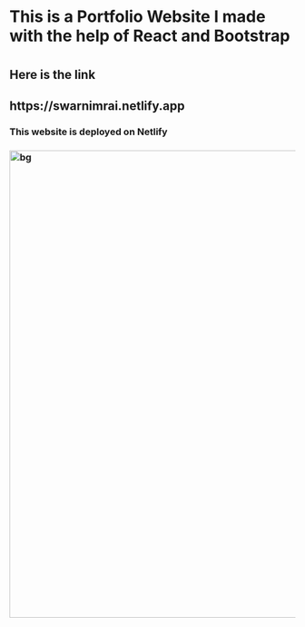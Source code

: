 <h1> This is a Portfolio Website I made with the help of React and Bootstrap <h1>
  <h2> Here is the link <h2>
  https://swarnimrai.netlify.app
       
<h3> This website is deployed on Netlify <h3>
<img width="1920" height="824" alt="bg" src="https://github.com/user-attachments/assets/0ddaad38-7be1-49a4-a905-6bbb2037909a" />

